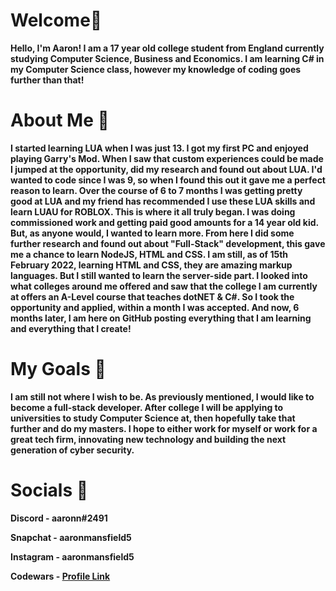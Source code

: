 # Welcome👋
**Hello, I'm Aaron! I am a 17 year old college student from England currently studying Computer Science, Business and Economics. I am learning C# in my Computer Science class, however my knowledge of coding goes further than that!**
# About Me 📖
**I started learning LUA when I was just 13. I got my first PC and enjoyed playing Garry's Mod. When I saw that custom experiences could be made I jumped at the opportunity, did my research and found out about LUA. I'd wanted to code since I was 9, so when I found this out it gave me a perfect reason to learn. Over the course of 6 to 7 months I was getting pretty good at LUA and my friend has recommended I use these LUA skills and learn LUAU for ROBLOX. This is where it all truly began. I was doing commissioned work and getting paid good amounts for a 14 year old kid. But, as anyone would, I wanted to learn more. From here I did some further research and found out about "Full-Stack" development, this gave me a chance to learn NodeJS, HTML and CSS. I am still, as of 15th February 2022, learning HTML and CSS, they are amazing markup languages. But I still wanted to learn the server-side part. I looked into what colleges around me offered and saw that the college I am currently at offers an A-Level course that teaches dotNET & C#. So I took the opportunity and applied, within a month I was accepted. And now, 6 months later, I am here on GitHub posting everything that I am learning and everything that I create!**
# My Goals 🥅
**I am still not where I wish to be. As previously mentioned, I would like to become a full-stack developer. After college I will be applying to universities to study Computer Science at, then hopefully take that further and do my masters. I hope to either work for myself or work for a great tech firm, innovating new technology and building the next generation of cyber security.**
# Socials 🔗
**Discord - aaronn#2491**

**Snapchat - aaronmansfield5**

**Instagram - aaronmansfield5**

**Codewars - [Profile Link](https://www.codewars.com/users/godgun20)**
